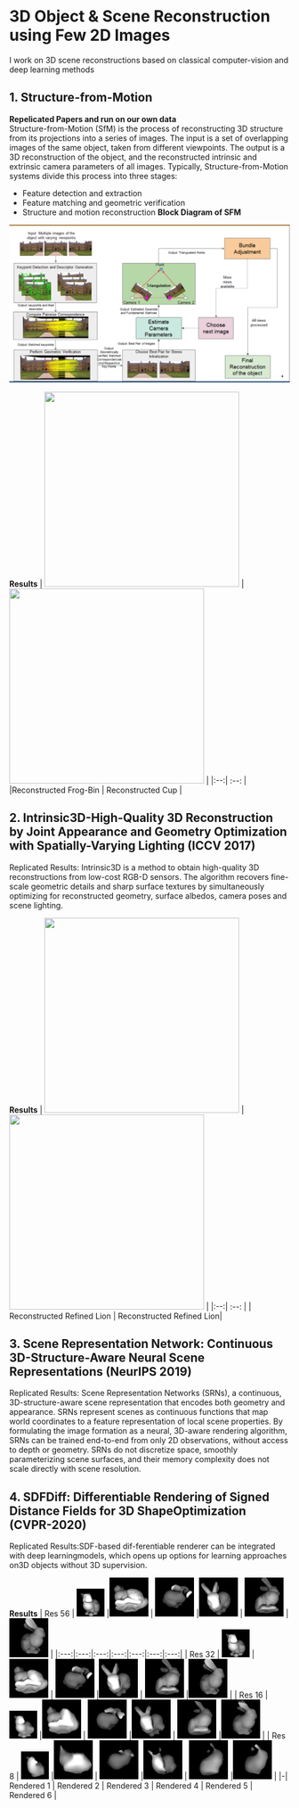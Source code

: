 # 3D Object & Scene Reconstruction using Few 2D Images
I work on 3D scene reconstructions based on classical computer-vision and deep learning methods

## 1. Structure-from-Motion
**Repelicated Papers and run on our own data**
<br/>Structure-from-Motion (SfM) is the process of reconstructing 3D structure from its projections into a series of images. The input is a set of overlapping images of the same object, taken from different viewpoints. The output is a 3D reconstruction of the object, and the reconstructed intrinsic and extrinsic camera parameters of all images. Typically, Structure-from-Motion systems divide this process into three stages:
   * Feature detection and extraction
   * Feature matching and geometric verification
   * Structure and motion reconstruction
**Block Diagram of SFM**
<p align="center">
<img src="./Images/image36.png" width="800" title="Block Diagram of SFM">
</p>

**Results**
| <img src="Images/frog.gif" width="350" height="350"> |  <img src="Images/cup.gif" width="350" height="350"> | 
|:--:| :--: | 
|Reconstructed Frog-Bin | Reconstructed Cup |


## 2. Intrinsic3D-High-Quality 3D Reconstruction by Joint Appearance and Geometry Optimization with Spatially-Varying Lighting (ICCV 2017)
Replicated Results: Intrinsic3D is a method to obtain high-quality 3D reconstructions from low-cost RGB-D sensors. The algorithm recovers fine-scale geometric details and sharp surface textures by simultaneously optimizing for reconstructed geometry, surface albedos, camera poses and scene lighting.

**Results**
| <img src="Images/lion.gif" width="350" height="350"> |  <img src="Images/lion.gif" width="350" height="350"> | 
|:--:| :--: | 
| Reconstructed Refined Lion | Reconstructed Refined Lion|



## 3. Scene Representation Network: Continuous 3D-Structure-Aware Neural Scene Representations (NeurIPS 2019)
Replicated Results: Scene Representation Networks (SRNs), a continuous, 3D-structure-aware scene representation that encodes both geometry and appearance. SRNs represent scenes as continuous functions that map world coordinates to a feature representation of local scene properties. By formulating the image formation as a neural, 3D-aware rendering algorithm, SRNs can be trained end-to-end from only 2D observations, without access to depth or geometry. SRNs do not discretize space, smoothly parameterizing scene surfaces, and their memory complexity does not scale directly with scene resolution.


## 4. SDFDiff: Differentiable Rendering of Signed Distance Fields for 3D ShapeOptimization (CVPR-2020)
Replicated Results:SDF-based dif-ferentiable renderer can be integrated with deep learningmodels, which opens up options for learning approaches on3D objects without 3D supervision.

**Results**
| Res 56 | <img src = "Images/SDFDiff/grid_res_56_target_12.png" width="50" height="50"> |<img src = "Images/SDFDiff/grid_res_56_target_14.png" width="70" height="70"> | <img src = "Images/SDFDiff/grid_res_56_target_17.png" width="70" height="70"> |<img src = "Images/SDFDiff/grid_res_56_target_21.png" width="70" height="70"> | <img src ="Images/SDFDiff/grid_res_56_target_25.png" width="70" height="70"> |<img src = "Images/SDFDiff/grid_res_56_target_9.png" width="70" height="70">  |
|:---:|:---:|:---:|:---:|:---:|:---:|:---:|
| Res 32 | <img src = "Images/SDFDiff/grid_res_32_target_12.png" width="50" height="50"> |<img src = "Images/SDFDiff/grid_res_32_target_14.png" width="70" height="70"> | <img src = "Images/SDFDiff/grid_res_32_target_17.png" width="70" height="70"> |<img src = "Images/SDFDiff/grid_res_32_target_21.png" width="70" height="70"> | <img src ="Images/SDFDiff/grid_res_32_target_25.png" width="70" height="70"> |<img src = "Images/SDFDiff/grid_res_32_target_9.png" width="70" height="70"> |
| Res 16 | <img src = "Images/SDFDiff/grid_res_16_target_12.png" width="50" height="50"> |<img src = "Images/SDFDiff/grid_res_16_target_14.png" width="70" height="70"> | <img src = "Images/SDFDiff/grid_res_16_target_17.png" width="70" height="70"> |<img src = "Images/SDFDiff/grid_res_16_target_21.png" width="70" height="70"> | <img src ="Images/SDFDiff/grid_res_16_target_25.png" width="70" height="70"> |<img src = "Images/SDFDiff/grid_res_16_target_9.png" width="70" height="70"> |
| Res 8 | <img src = "Images/SDFDiff/grid_res_8_target_12.png" width="50" height="50"> |<img src = "Images/SDFDiff/grid_res_8_target_14.png" width="70" height="70"> | <img src = "Images/SDFDiff/grid_res_8_target_17.png" width="70" height="70"> |<img src = "Images/SDFDiff/grid_res_8_target_21.png" width="70" height="70"> | <img src ="Images/SDFDiff/grid_res_8_target_25.png" width="70" height="70"> |<img src = "Images/SDFDiff/grid_res_8_target_9.png" width="70" height="70"> |
|-| Rendered 1  | Rendered 2 | Rendered 3 | Rendered 4 | Rendered 5 | Rendered 6 |

